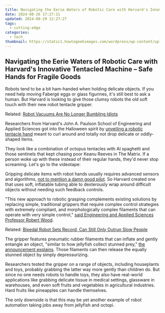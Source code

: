```yaml
---
title: Navigating the Eerie Waters of Robotic Care with Harvard's Innovative Tentacled Machine – Safe Hands for Fragile Goods
date: 2024-08-26 17:27:11
updated: 2024-08-29 12:27:27
tags:
  - cutting-edge
categories:
  - tech
thumbnail: https://static1.howtogeekimages.com/wordpress/wp-content/uploads/2022/10/imageedit_1_9276370534.jpg
---
```


## Navigating the Eerie Waters of Robotic Care with Harvard's Innovative Tentacled Machine – Safe Hands for Fragile Goods

Robots tend to be a bit ham-handed when holding delicate objects. If you need help moving Fabergé eggs or glass figurines, it's still best to ask a human. But Harvard is looking to give those clumsy robots the old soft touch with their new robot tentacle gripper.

Related: [Robot Vacuums Are No Longer Bumbling Idiots](https://youtube-lab.techidaily.com/ed-in-2024-bite-sized-urls-essential-tools-for-youtubers-to-streamline-sharing/) 

 Researchers from Harvard's John A. Paulson School of Engineering and Applied Sciences got into the Halloween spirit by [unveiling a robotic tentacle hand](https://www.seas.harvard.edu/news/2022/10/tentacle-robot-can-gently-grasp-fragile-objects) meant to curl around and totally not drop delicate or oddly-shaped items.

 They look like a combination of octopus tentacles with AI spaghetti and those sentinels that kept chasing poor Keanu Reeves in The Matrix. If a person woke up with these instead of their regular hands, they'd never stop screaming. Let's go to the videotape:

 Gripping delicate items with robot hands usually requires advanced sensors and algorithms, [not to mention a damn good pilot](https://screen-mirroring-recording.techidaily.com/simplifying-meeting-execution-combining-slacks-ease-with-filmora-writes/). So Harvard created one that uses soft, inflatable tubing able to dexterously wrap around difficult objects without needing such feedback controls.

 "This new approach to robotic grasping complements existing solutions by replacing simple, traditional grippers that require complex control strategies with extremely compliant, and morphologically complex filaments that can operate with very simple control," [said Engineering and Applied Sciences Professor Robert Wood](https://www.seas.harvard.edu/news/2022/10/tentacle-robot-can-gently-grasp-fragile-objects).

Related: [Bipedal Robot Sets Record, Can Still Only Outrun Slow People](https://some-skills.techidaily.com/updated-synchronized-tasks-and-engaging-podcast-episodes/) 

 The gripper features pneumatic rubber filaments that can inflate and gently entangle an object, "similar to how jellyfish collect stunned prey," [the announcement explains](https://www.seas.harvard.edu/news/2022/10/tentacle-robot-can-gently-grasp-fragile-objects). Those filaments can then release the equally stunned object by simply depressurizing.

 Researchers tested the gripper on a range of objects, including houseplants and toys, probably grabbing the latter way more gently than children do. But since no one needs robots to handle toys, they also have real-world applications like grabbing delicate tissue in medical settings, glassware in warehouses, and even soft fruits and vegetables in agricultural industries. Hard fruits like pineapples can handle themselves.

 The only downside is that this may be yet another example of robot automation taking jobs away from jellyfish and octopi.

<ins class="adsbygoogle"
     style="display:block"
     data-ad-format="autorelaxed"
     data-ad-client="ca-pub-7571918770474297"
     data-ad-slot="1223367746"></ins>



<ins class="adsbygoogle"
     style="display:block"
     data-ad-client="ca-pub-7571918770474297"
     data-ad-slot="8358498916"
     data-ad-format="auto"
     data-full-width-responsive="true"></ins>
